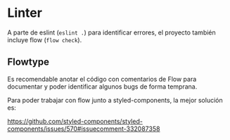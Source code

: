 # Linter
A parte de eslint (`eslint .`) para identificar errores, el proyecto también
incluye flow (`flow check`).

## Flowtype
Es recomendable anotar el código con comentarios de Flow para documentar y poder
identificar algunos bugs de forma temprana.

Para poder trabajar con flow junto a styled-components, la mejor solución es:

https://github.com/styled-components/styled-components/issues/570#issuecomment-332087358
